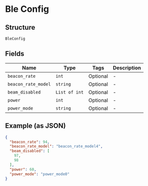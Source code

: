 
# Ble Config

## Structure

`BleConfig`

## Fields

| Name | Type | Tags | Description |
|  --- | --- | --- | --- |
| `beacon_rate` | `int` | Optional | - |
| `beacon_rate_model` | `string` | Optional | - |
| `beam_disabled` | `List of int` | Optional | - |
| `power` | `int` | Optional | - |
| `power_mode` | `string` | Optional | - |

## Example (as JSON)

```json
{
  "beacon_rate": 94,
  "beacon_rate_model": "beacon_rate_model4",
  "beam_disabled": [
    97,
    98
  ],
  "power": 60,
  "power_mode": "power_mode0"
}
```

